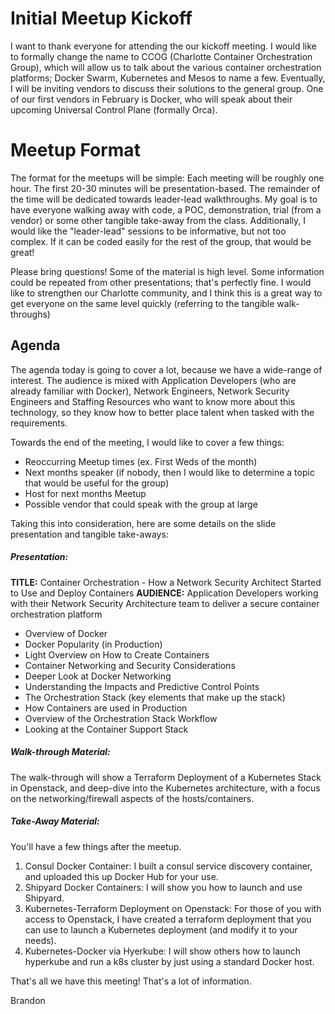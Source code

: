# Initial Meetup Kickoff

I want to thank everyone for attending the our kickoff meeting. I would like to formally change the name to CCOG (Charlotte Container Orchestration Group), which will allow us to talk about the various container orchestration platforms; Docker Swarm, Kubernetes and Mesos to name a few. Eventually, I will be inviting vendors to discuss their solutions to the general group. One of our first vendors in February is Docker, who will speak about their upcoming Universal Control Plane (formally Orca).

# Meetup Format

The format for the meetups will be simple:
Each meeting will be roughly one hour. The first 20-30 minutes will be presentation-based. The remainder of the time will be dedicated towards leader-lead walkthroughs. My goal is to have everyone walking away with code, a POC, demonstration, trial (from a vendor) or some other tangible take-away from the class. Additionally, I would like the "leader-lead" sessions to be informative, but not too complex. If it can be coded easily for the rest of the group, that would be great!

Please bring questions! Some of the material is high level. Some information could be repeated from other presentations; that's perfectly fine. I would like to strengthen our Charlotte community, and I think this is a great way to get everyone on the same level quickly (referring to the tangible walk-throughs)

## Agenda

The agenda today is going to cover a lot, because we have a wide-range of interest. The audience is mixed with Application Developers (who are already familiar with Docker), Network Engineers, Network Security Engineers and Staffing Resources who want to know more about this technology, so they know how to better place talent when tasked with the requirements.

Towards the end of the meeting, I would like to cover a few things:
* Reoccurring Meetup times (ex. First Weds of the month)
* Next months speaker (if nobody, then I would like to determine a topic that would be useful for the group)
* Host for next months Meetup
* Possible vendor that could speak with the group at large

Taking this into consideration, here are some details on the slide presentation and tangible take-aways:

##### Presentation:
**TITLE:** Container Orchestration - How a Network Security Architect Started to Use and Deploy Containers
**AUDIENCE:** Application Developers working with their Network Security Architecture team to deliver a secure container orchestration platform

* Overview of Docker
* Docker Popularity (in Production)
* Light Overview on How to Create Containers
* Container Networking and Security Considerations
 * Deeper Look at Docker Networking
 * Understanding the Impacts and Predictive Control Points
* The Orchestration Stack (key elements that make up the stack)
* How Containers are used in Production
* Overview of the Orchestration Stack Workflow
* Looking at the Container Support Stack

##### Walk-through Material:
The walk-through will show a Terraform Deployment of a Kubernetes Stack in Openstack, and deep-dive into the Kubernetes architecture, with a focus on the networking/firewall aspects of the hosts/containers.

##### Take-Away Material:
You'll have a few things after the meetup.
1. Consul Docker Container: I built a consul service discovery container, and uploaded this up Docker Hub for your use.
2. Shipyard Docker Containers: I will show you how to launch and use Shipyard.
3. Kubernetes-Terraform Deployment on Openstack: For those of you with access to Openstack, I have created a terraform deployment that you can use to launch a Kubernetes deployment (and modify it to your needs).
4. Kubernetes-Docker via Hyerkube: I will show others how to launch hyperkube and run a k8s cluster by just using a standard Docker host.

That's all we have this meeting! That's a lot of information.

Brandon
